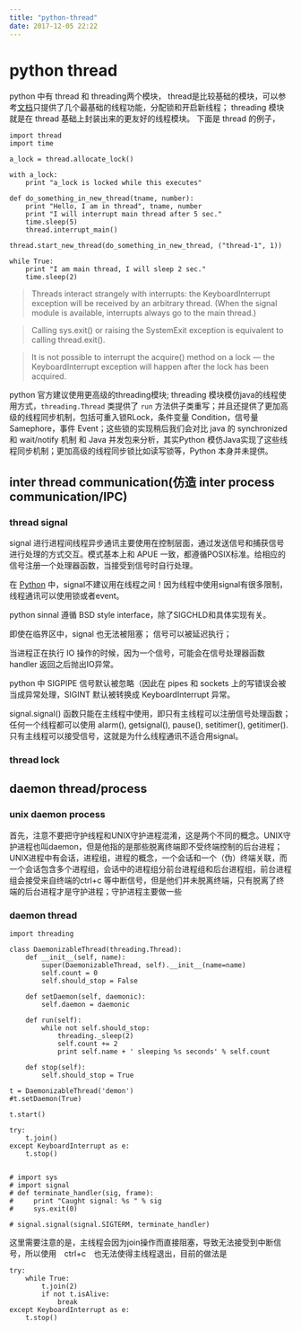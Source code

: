 ```yaml
---
title: "python-thread"
date: 2017-12-05 22:22
---
```

# python thread
python 中有 thread 和 threading两个模块， thread是比较基础的模块，可以参考[文档](https://docs.python.org/2/library/thread.html#module-thread)只提供了几个最基础的线程功能，分配锁和开启新线程； threading 模块就是在 thread 基础上封装出来的更友好的线程模块。 下面是 thread 的例子，


```
import thread
import time

a_lock = thread.allocate_lock()

with a_lock:
    print "a_lock is locked while this executes"
    
def do_something_in_new_thread(tname, number):
    print "Hello, I am in thread", tname, number
    print "I will interrupt main thread after 5 sec."
    time.sleep(5)
    thread.interrupt_main()

thread.start_new_thread(do_something_in_new_thread, ("thread-1", 1))

while True:
    print "I am main thread, I will sleep 2 sec."
    time.sleep(2)

```

> Threads interact strangely with interrupts: the KeyboardInterrupt exception will be received by an arbitrary thread. (When the signal module is available, interrupts always go to the main thread.)

> Calling sys.exit() or raising the SystemExit exception is equivalent to calling thread.exit().

> It is not possible to interrupt the acquire() method on a lock — the KeyboardInterrupt exception will happen after the lock has been acquired.

python 官方建议使用更高级的threading模块; threading 模块模仿java的线程使用方式，`threading.Thread` 类提供了 `run` 方法供子类重写；并且还提供了更加高级的线程同步机制，包括可重入锁RLock，条件变量 Condition，信号量 Samephore，事件 Event；这些锁的实现稍后我们会对比 java 的 synchronized 和 wait/notify 机制 和 Java 并发包来分析，其实Python 模仿Java实现了这些线程同步机制；更加高级的线程同步锁比如读写锁等，Python 本身并未提供。


## inter thread communication(仿造 inter process communication/IPC)

### thread signal

signal 进行进程间线程异步通讯主要使用在控制层面，通过发送信号和捕获信号进行处理的方式交互。模式基本上和 APUE 一致，都遵循POSIX标准。给相应的信号注册一个处理器函数，当接受到信号时自行处理。

在 [Python](https://docs.python.org/2/library/signal.html) 中，signal不建议用在线程之间！因为线程中使用signal有很多限制，线程通讯可以使用锁或者event。

python sinnal 遵循 BSD style interface，除了SIGCHLD和具体实现有关。

即使在临界区中，signal 也无法被阻塞； 信号可以被延迟执行；

当进程正在执行 IO 操作的时候，因为一个信号，可能会在信号处理器函数 handler 返回之后抛出IO异常。

python 中 SIGPIPE 信号默认被忽略（因此在 pipes 和 sockets 上的写错误会被当成异常处理，SIGINT 默认被转换成 KeyboardInterrupt 异常。

signal.signal() 函数只能在主线程中使用，即只有主线程可以注册信号处理函数； 任何一个线程都可以使用 alarm(), getsignal(), pause(), setitimer(), getitimer(). 只有主线程可以接受信号，这就是为什么线程通讯不适合用signal。

### thread lock

## daemon thread/process
### unix daemon process
首先，注意不要把守护线程和UNIX守护进程混淆，这是两个不同的概念。UNIX守护进程也叫daemon，但是他指的是那些脱离终端即不受终端控制的后台进程；UNIX进程中有会话，进程组，进程的概念，一个会话和一个（伪）终端关联，而一个会话包含多个进程组，会话中的进程组分前台进程组和后台进程组，前台进程组会接受来自终端的ctrl+c 等中断信号，但是他们并未脱离终端，只有脱离了终端的后台进程才是守护进程；守护进程主要做一些

### daemon thread


```
import threading

class DaemonizableThread(threading.Thread):
    def __init__(self, name):
        super(DaemonizableThread, self).__init__(name=name)
        self.count = 0
        self.should_stop = False

    def setDaemon(self, daemonic):
        self.daemon = daemonic

    def run(self):
        while not self.should_stop:
            threading._sleep(2)
            self.count += 2
            print self.name + ' sleeping %s seconds' % self.count

    def stop(self):
        self.should_stop = True

t = DaemonizableThread('demon')
#t.setDaemon(True)

t.start()

try:
    t.join()
except KeyboardInterrupt as e:
    t.stop()


# import sys
# import signal
# def terminate_handler(sig, frame):
#     print "Caught signal: %s " % sig
#     sys.exit(0)

# signal.signal(signal.SIGTERM, terminate_handler)
```

这里需要注意的是，主线程会因为join操作而直接阻塞，导致无法接受到中断信号，所以使用　ctrl+c　也无法使得主线程退出，目前的做法是


```
try:
    while True:
        t.join(2)
        if not t.isAlive:
            break
except KeyboardInterrupt as e:
    t.stop()

```
